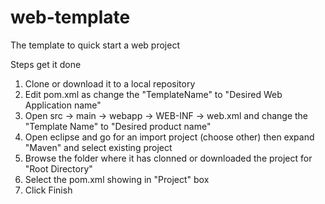 # web-template
The template to quick start a web project

Steps get it done
1.  Clone or download it to a local repository
2.  Edit pom.xml as change the "TemplateName" to "Desired Web Application name"
3.  Open src -> main -> webapp -> WEB-INF -> web.xml and change the "Template Name" to "Desired product name"
4.  Open eclipse and go for an import project (choose other) then expand "Maven" and select existing project
5.  Browse the folder where it has clonned or downloaded the project for "Root Directory"
6.  Select the pom.xml showing in "Project" box
7.  Click Finish
